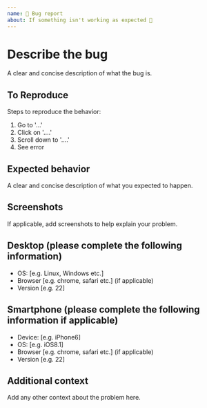 ```yaml
---
name: 🐞 Bug report
about: If something isn't working as expected 🤔
---
```


# Describe the bug

A clear and concise description of what the bug is.

## To Reproduce

Steps to reproduce the behavior:

1. Go to '...'
2. Click on '....'
3. Scroll down to '....'
4. See error

## Expected behavior

A clear and concise description of what you expected to happen.

## Screenshots

If applicable, add screenshots to help explain your problem.

## Desktop (please complete the following information)

- OS: [e.g. Linux, Windows etc.]
- Browser [e.g. chrome, safari etc.] (if applicable)
- Version [e.g. 22]

## Smartphone (please complete the following information if applicable)

- Device: [e.g. iPhone6]
- OS: [e.g. iOS8.1]
- Browser [e.g. chrome, safari etc.] (if applicable)
- Version [e.g. 22]

## Additional context

Add any other context about the problem here.
